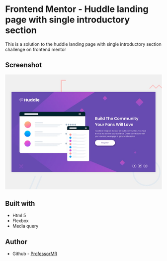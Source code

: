 # Frontend Mentor - Huddle landing page with single introductory section

This is a solution to the huddle landing page with single introductory section challenge on frontend mentor

## Screenshot

![Design preview for the Huddle landing page with single introductory section](./design/desktop-preview.jpg)

## Built with 

- Html 5
- Flexbox
- Media query

## Author

- Github - [ProfessorMR](https://github.com/ProfessorMR/)
